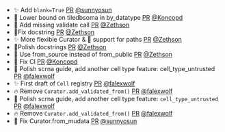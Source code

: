 - ✨ Add `blank=True` [PR](https://github.com/laminlabs/wetlab/pull/74) [@sunnyosun](https://github.com/sunnyosun)
- 💚 Lower bound on tiledbsoma in by_datatype [PR](https://github.com/laminlabs/lamin-usecases/pull/169) [@Koncopd](https://github.com/Koncopd)
- 🎨 Add missing validate call [PR](https://github.com/laminlabs/lamin-usecases/pull/168) [@Zethson](https://github.com/Zethson)
- 🐛Fix docstring [PR](https://github.com/laminlabs/ourprojects/pull/1) [@Zethson](https://github.com/Zethson)
- ✨ More flexible Curator & 🐛 support for paths [PR](https://github.com/laminlabs/cellxgene-lamin/pull/104) [@Zethson](https://github.com/Zethson)
- 📝Polish docstrings [PR](https://github.com/laminlabs/findrefs/pull/1) [@Zethson](https://github.com/Zethson)
- 🎨 Use from_source instead of from_public [PR](https://github.com/laminlabs/lamin-usecases/pull/167) [@Zethson](https://github.com/Zethson)
- 💚 Fix CI [PR](https://github.com/laminlabs/lamin-mlops/pull/20) [@Koncopd](https://github.com/Koncopd)
- 📝 Polish scrna guide, add another cell type feature: cell_type_untrusted [PR](https://github.com/laminlabs/lamin-usecases/pull/166) [@falexwolf](https://github.com/falexwolf)
- ✨ First draft of `Cell` registry [PR](https://github.com/laminlabs/cellregistry/pull/1) [@falexwolf](https://github.com/falexwolf)
- 🔥 Remove `Curator.add_validated_from()` [PR](https://github.com/laminlabs/cellxgene-lamin/pull/105) [@falexwolf](https://github.com/falexwolf)
- 📝 Polish scrna guide, add another cell type feature: `cell_type_untrusted` [PR](https://github.com/laminlabs/lamin-usecases/pull/162) [@falexwolf](https://github.com/falexwolf)
- 🔥 Remove `Curator.add_validated_from()` [PR](https://github.com/laminlabs/lamin-usecases/pull/164) [@falexwolf](https://github.com/falexwolf)
- 🎨 Fix Curator.from_mudata [PR](https://github.com/laminlabs/lamin-usecases/pull/165) [@sunnyosun](https://github.com/sunnyosun)
